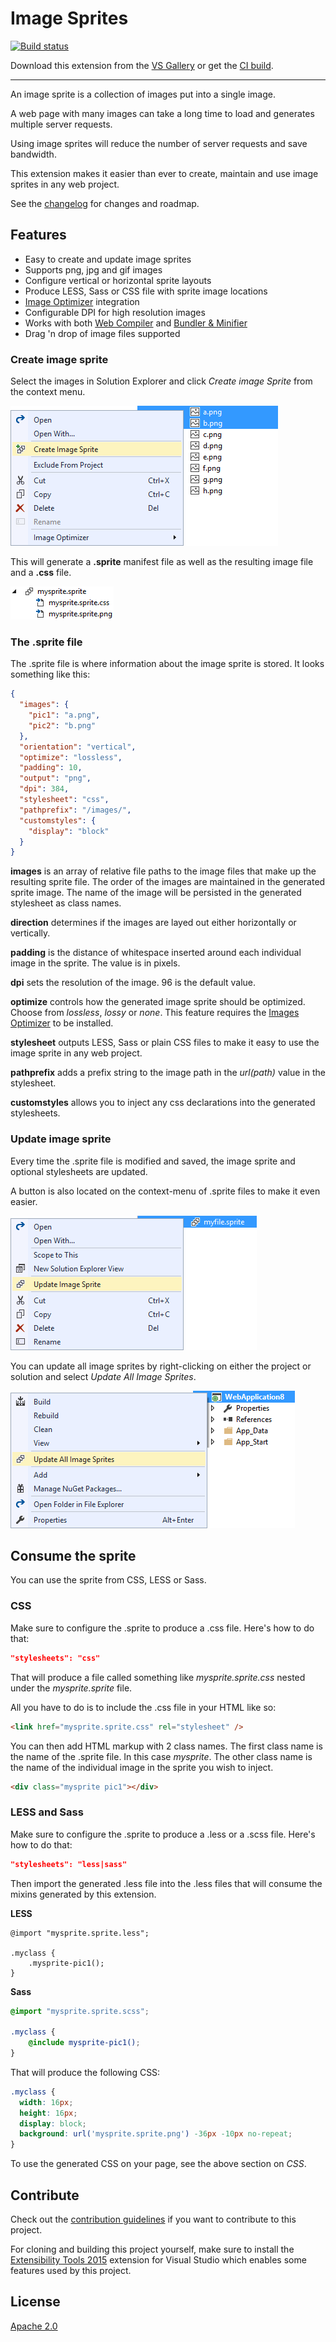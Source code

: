 # Image Sprites

[![Build status](https://ci.appveyor.com/api/projects/status/ox04djmajibm3qqv?svg=true)](https://ci.appveyor.com/project/madskristensen/imagesprites)

Download this extension from the [VS Gallery](https://visualstudiogallery.msdn.microsoft.com/8bb845e9-5717-4eae-aed3-1fdf6fe5819a)
or get the [CI build](http://vsixgallery.com/extension/cd92c0c6-2c32-49a3-83ca-0dc767c7d78e/).

---------------------------------------

An image sprite is a collection of images put into a single
image.

A web page with many images can take a long time to load
and generates multiple server requests.

Using image sprites will reduce the number of server
requests and save bandwidth.

This extension makes it easier than ever to create, maintain
and use image sprites in any web project.

See the [changelog](CHANGELOG.md) for changes and roadmap.

## Features

- Easy to create and update image sprites
- Supports png, jpg and gif images
- Configure vertical or horizontal sprite layouts
- Produce LESS, Sass or CSS file with sprite image locations
- [Image Optimizer](https://visualstudiogallery.msdn.microsoft.com/a56eddd3-d79b-48ac-8c8f-2db06ade77c3) integration
- Configurable DPI for high resolution images
- Works with both [Web Compiler](https://visualstudiogallery.msdn.microsoft.com/3b329021-cd7a-4a01-86fc-714c2d05bb6c)
and [Bundler & Minifier](https://visualstudiogallery.msdn.microsoft.com/9ec27da7-e24b-4d56-8064-fd7e88ac1c40)
- Drag 'n drop of image files supported

### Create image sprite
Select the images in Solution Explorer and click
*Create image Sprite* from the context menu.

![Context menu](art/context-menu-images.png)

This will generate a **.sprite** manifest file as well as
the resulting image file and a **.css** file.

![Sol Exp](art/sol-exp.png)

### The .sprite file
The .sprite file is where information about the image sprite
is stored. It looks something like this:

```json
{
  "images": {
    "pic1": "a.png",
    "pic2": "b.png"
  },
  "orientation": "vertical",
  "optimize": "lossless",
  "padding": 10,
  "output": "png",
  "dpi": 384,
  "stylesheet": "css",
  "pathprefix": "/images/",
  "customstyles": {
    "display": "block"
  }
}
```

**images** is an array of relative file paths to the image
files that make up the resulting sprite file. The order
of the images are maintained in the generated sprite image.
The name of the image will be persisted in the generated
stylesheet as class names.

**direction** determines if the images are layed out either
horizontally or vertically. 

**padding** is the distance of whitespace inserted around each
individual image in the sprite. The value is in pixels.

**dpi** sets the resolution of the image. 96 is the default value.

**optimize** controls how the generated image sprite should be
optimized. Choose from *lossless*, *lossy* or *none*. This
feature requires the
[Images Optimizer](https://visualstudiogallery.msdn.microsoft.com/a56eddd3-d79b-48ac-8c8f-2db06ade77c3)
to be installed. 

**stylesheet** outputs LESS, Sass or plain CSS files to make
it easy to use the image sprite in any web project.

**pathprefix** adds a prefix string to the image path in
the *url(path)* value in the stylesheet.

**customstyles** allows you to inject any css declarations
into the generated stylesheets.

### Update image sprite
Every time the .sprite file is modified and saved, the image
sprite and optional stylesheets are updated.

A button is also located on the context-menu of .sprite files
to make it even easier.

![Context menu update](art/context-menu-update.png)

You can update all image sprites by right-clicking on either
the project or solution and select *Update All Image Sprites*.

![Context menu update all](art/context-menu-updateall.png)

## Consume the sprite
You can use the sprite from CSS, LESS or Sass.

### CSS
Make sure to configure the .sprite to produce a .css file.
Here's how to do that:

```json
"stylesheets": "css"
```

That will produce a file called something like *mysprite.sprite.css*
nested under the *mysprite.sprite* file.

All you have to do is to include the .css file in your HTML
like so:

```html
<link href="mysprite.sprite.css" rel="stylesheet" />
```

You can then add HTML markup with 2 class names. The first
class name is the name of the .sprite file. In this case
*mysprite*. The other class name is the name of the individual
image in the sprite you wish to inject.

```html
<div class="mysprite pic1"></div>
```

### LESS and Sass
Make sure to configure the .sprite to produce a .less or a
.scss file. Here's how to do that:

```json
"stylesheets": "less|sass"
```

Then import the generated .less file into the .less files that
will consume the mixins generated by this extension.

**LESS**
```less
@import "mysprite.sprite.less";

.myclass {
    .mysprite-pic1();
}
```

**Sass**
```scss
@import "mysprite.sprite.scss";

.myclass {
    @include mysprite-pic1();
}
```

That will produce the following CSS:

```css
.myclass {
  width: 16px;
  height: 16px;
  display: block;
  background: url('mysprite.sprite.png') -36px -10px no-repeat;
}
```

To use the generated CSS on your page, see the above section
on *CSS*.

## Contribute
Check out the [contribution guidelines](.github/CONTRIBUTING.md)
if you want to contribute to this project.

For cloning and building this project yourself, make sure
to install the
[Extensibility Tools 2015](https://visualstudiogallery.msdn.microsoft.com/ab39a092-1343-46e2-b0f1-6a3f91155aa6)
extension for Visual Studio which enables some features
used by this project.

## License
[Apache 2.0](LICENSE)